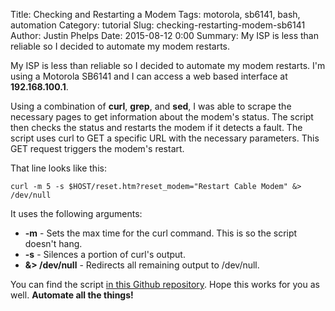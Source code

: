 Title: Checking and Restarting a Modem
Tags: motorola, sb6141, bash, automation
Category: tutorial
Slug: checking-restarting-modem-sb6141
Author: Justin Phelps
Date: 2015-08-12 0:00
Summary: My ISP is less than reliable so I decided to automate my modem restarts.

My ISP is less than reliable so I decided to automate my modem restarts. I'm using a Motorola SB6141 and I can access a web based interface at **192.168.100.1**.

Using a combination of **curl**, **grep**, and **sed**, I was able to scrape the necessary pages to get information about the modem's status. The script then checks the status and restarts the modem if it detects a fault. The script uses curl to GET a specific URL with the necessary parameters. This GET request triggers the modem's restart.

That line looks like this:
```
curl -m 5 -s $HOST/reset.htm?reset_modem="Restart Cable Modem" &> /dev/null
```

It uses the following arguments:

 * **-m** - Sets the max time for the curl command. This is so the script doesn't hang.
 * **-s** - Silences a portion of curl's output.
 * **&> /dev/null** - Redirects all remaining output to /dev/null.

You can find the script [in this Github repository](https://github.com/Linuturk/modem-restart-script/blob/master/modemCheck.sh). Hope this works for you as well. **Automate all the things!**
